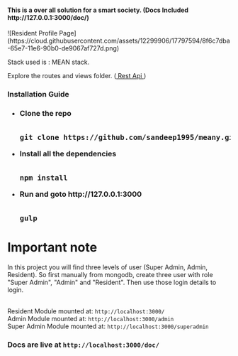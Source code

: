 <h4> This is a over all solution for a smart society. (Docs Included http://127.0.0.1:3000/doc/) </h4>
![Resident Profile Page](https://cloud.githubusercontent.com/assets/12299906/17797594/8f6c7dba-65e7-11e6-90b0-de9067af727d.png)

Stack used is : MEAN stack.

Explore the routes and views folder. (<a href="https://github.com/sandeep1995/meany/blob/master/routes/rest/api.js"> Rest Api </a>)

<h3>Installation Guide<h3>
<ul>
<li>
Clone the repo
<pre> 
git clone https://github.com/sandeep1995/meany.git
</pre>
</li>
<li>
Install all the dependencies 
<pre> 
npm install
</pre>
</li>
<li>
Run and goto http://127.0.0.1:3000
<pre> 
gulp
</pre>
</li>
</ul>
<h1>Important note</h1>
<p>In this project you will find three levels of user (Super Admin, Admin, Resident). So first manually from mongodb, create three user with role "Super Admin", "Admin" and "Resident". Then use those login details to login. </p>
<br>
Resident Module mounted at: <code>http://localhost:3000/</code>
<br>
Admin Module mounted at: <code>http://localhost:3000/admin</code>
<br>
Super Admin Module mounted at: <code>http://localhost:3000/superadmin</code>

<h3>Docs are live at <code>http://localhost:3000/doc/</code></h3>

